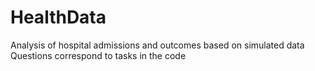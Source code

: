 # HealthData
Analysis of hospital admissions and outcomes based on simulated data
Questions correspond to tasks in the code
